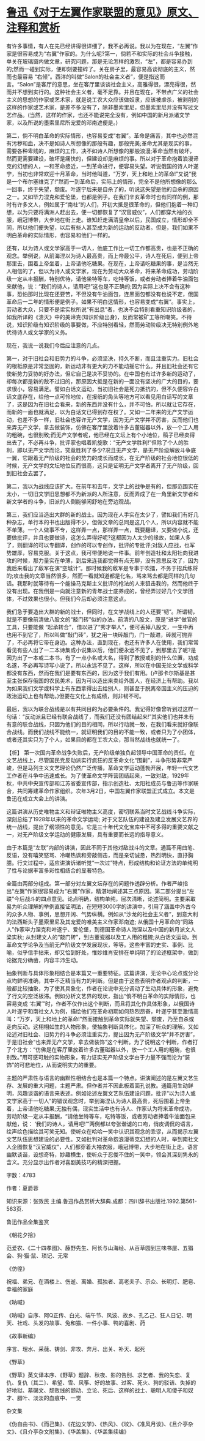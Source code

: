 # [鲁迅《对于左翼作家联盟的意见》原文、注释和赏析](https://www.vrrw.net/wx/9627.html)

有许多事情，有人在先已经讲得很详细了，我不必再说。我以为在现在，“左翼”作家是很容易成为“右翼”作家的。为什么呢?第一，倘若不和实际的社会斗争接触，单关在玻璃窗内做文章，研究问题，那是无论怎样的激烈，“左”，都是容易办到的;然而一碰到实际，便即刻要撞碎了。关在房子里，最容易高谈彻底的主义，然而也最容易 “右倾”。西洋的叫做“Salon的社会主义者”，便是指这而言。“Salon”是客厅的意思，坐在客厅里谈谈社会主义，高雅得很，漂亮得很，然而并不想到实行的。这种社会主义者，毫不足靠。并且在现在，不带点广义的社会主义的思想的作家或艺术家，就是说工农大众应该做奴隶，应该被虐杀，被剥削的这样的作家或艺术家，是差不多没有了，除非墨索里尼，但墨索里尼并没有写过文艺作品。(当然，这样的作家，也还不能说完全没有，例如中国的新月派诸文学家，以及所说的墨索里尼所宠爱的邓南遮便是。)

第二，倘不明白革命的实际情形，也容易变成“右翼”。革命是痛苦，其中也必然混有污秽和血，决不是如诗人所想像的那般有趣，那般完美;革命尤其是现实的事，需要各种卑贱的，麻烦的工作，决不如诗人所想像的那般浪漫;革命当然有破坏，然而更需要建设，破坏是痛快的，但建设却是麻烦的事。所以对于革命抱着浪漫谛克的幻想的人，一和革命接近，一到革命进行，便容易失望。听说俄国的诗人叶遂宁，当初也非常欢迎十月革命，当时他叫道，“万岁，天上和地上的革命!”又说“我是一个布尔塞维克了!”然而一到革命后，实际上的情形，完全不是他所想像的那么一回事，终于失望，颓废。叶遂宁后来是自杀了的，听说这失望是他的自杀的原因之一。又如毕力涅克和爱伦堡，也都是例子。在我们辛亥革命时也有同样的例，那时有许多文人，例如属于“南社”的人们，开初大抵是很革命的，但他们抱着一种幻想，以为只要将满洲人赶出去，便一切都恢复了“汉官威仪”，人们都穿大袖的衣服，峨冠博带，大步地在街上走。谁知赶走满清皇帝以后，民国成立，情形却全不同，所以他们便失望，以后有些人甚至成为新的运动的反动者。但是，我们如果不明白革命的实际情形，也容易和他们一样的。

还有，以为诗人或文学家高于一切人，他底工作比一切工作都高贵，也是不正确的观念。举例说，从前海涅以为诗人最高贵，而上帝最公平，诗人在死后，便到上帝那里去，围着上帝坐着，上帝请他吃糖果。在现在，上帝请吃糖果的事，是当然无人相信的了，但以为诗人或文学家，现在为劳动大众革命，将来革命成功，劳动阶级一定从丰报酬，特别优待，请他坐特等车，吃特等饭，或者劳动者捧着牛油面包来献他，说：“我们的诗人，请用吧!”这也是不正确的;因为实际上决不会有这种事，恐怕那时比现在还要苦，不但没有牛油面包，连黑面包都没有也说不定，俄国革命后一二年的情形便是例子。如果不明白这情形，也容易变成“右翼”。事实上，劳动者大众，只要不是梁实秋所说“有出息”者，也决不会特别看重知识阶级者的，如我所译的《溃灭》中的美谛克(知识阶级出身)，反而常被矿工等所嘲笑。不待说，知识阶级有知识阶级的事要做，不应特别看轻，然而劳动阶级决无特别例外地优待诗人或文学家的义务。

现在，我说一说我们今后应注意的几点。

第一，对于旧社会和旧势力的斗争，必须坚决，持久不断，而且注重实力。旧社会的根柢原是非常坚固的，新运动非有更大的力不能动摇它什么。并且旧社会还有它使新势力妥协的好办法，但它自己是决不妥协的。在中国也有过许多新的运动了，却每次都是新的敌不过旧的，那原因大抵是在新的一面没有坚决的广大的目的，要求很小，容易满足。譬如白话文运动，当初旧社会是死力抵抗的，但不久便容许白话文底存在，给他一点可怜地位，在报纸的角头等地方可以看见用白话写的文章了，这是因为在旧社会看来，新的东西并没有什么，并不可怕，所以就让它存在，而新的一面也就满足，以为白话文已得到存在权了。又如一二年来的无产文学运动，也差不多一样，旧社会也容许无产文学，因为无产文学并不厉害，反而他们也来弄无产文学，拿去做装饰，仿佛在客厅里放着许多古董磁器以外，放一个工人用的粗碗，也很别致;而无产文学者呢，他已经在文坛上有个小地位，稿子已经卖得出去了，不必再斗争，批评家也唱着凯旋歌：“无产文学胜利!”但除了个人的胜利，即以无产文学而论，究竟胜利了多少?况且无产文学，是无产阶级解放斗争底一翼，它跟着无产阶级的社会的势力的成长而成长，在无产阶级的社会地位很低的时候，无产文学的文坛地位反而很高，这只是证明无产文学者离开了无产阶级，回到旧社会去罢了。

第二，我以为战线应该扩大。在前年和去年，文学上的战争是有的，但那范围实在太小，一切旧文学旧思想都不为新派的人所注意，反而弄成了在一角里新文学者和新文学者的斗争，旧派的人倒能够闲舒地在旁边观战。

第三，我们应当造出大群的新的战士。因为现在人手实在太少了，譬如我们有好几种杂志，单行本的书也出版得不少，但做文章的总同是这几个人，所以内容就不能不单薄。一个人做事不专，这样弄一点，那样弄一点，既要翻译，又要做小说，还要做批评，并且也要做诗，这怎么弄得好呢?这都因为人太少的缘故，如果人多了，则翻译的可以专翻译，创作的可以专创作，批评的专批评;对敌人应战，也军势雄厚，容易克服。关于这点，我可带便地说一件事。前年创造社和太阳社向我进攻的时候，那力量实在单薄，到后来连我都觉得有点无聊，没有意思反攻了，因为我后来看出了敌军在演“空城计”。那时候我的敌军是专事于吹擂，不务于招兵练将的;攻击我的文章当然很多，然而一看就知道都是化名，骂来骂去都是同样的几句话。我那时就等待有一个能操马克斯主义批评的枪法的人来狙击我的，然而他终于没有出现。在我倒是一向就注意新的青年战士底养成的，曾经弄过好几个文学团体，不过效果也很小。但我们今后却必须注意这点。

我们急于要造出大群的新的战士，但同时，在文学战线上的人还要“韧”。所谓韧，就是不要像前清做八股文的“敲门砖”似的办法。前清的八股文，原是“进学”做官的工具，只要能做 “起承转合”，借以进了“秀才举人”，便可丢掉八股文，一生中再也用不到它了，所以叫做“敲门砖”，犹之用一块砖敲门，门一敲进，砖就可抛弃了，不必再将它带在身边。这种办法，直到现在，也还有许多人在使用，我们常常看见有些人出了一二本诗集或小说集以后，他们便永远不见了，到那里去了呢?是因为出了一本或二本书，有了一点小名或大名，得到了教授或别的什么位置，功成名遂，不必再写诗写小说了，所以永远不见了。这样，所以在中国无论文学或科学都没有东西，然而在我们是要有东西的，因为这于我们有用。(卢那卡尔斯基是甚至主张保存俄国的农民美术，因为可以造出来卖给外国人，在经济上有帮助。我以为如果我们文学或科学上有东西拿得出去给别人，则甚至于脱离帝国主义的压迫的政治运动上也有帮助。)但要在文化上有成绩，则非韧不可。

最后，我以为联合战线是以有共同目的为必要条件的。我记得好像曾听到过这样一句话：“反动派且已经有联合战线了，而我们还没有团结起来!”其实他们也并未有有意的联合战线，只因为他们的目的相同，所以行动就一致，在我们看来就好像联合战线。而我们战线不能统一，就证明我们的目的不能一致，或者只为了小团体，或者还其实只为了个人，如果目的都在工农大众，那当然战线也就统一了。



【析】 第一次国内革命战争失败后，无产阶级单独负起领导中国革命的责任。在文艺战线上，尽管国民党反动派实行疯狂的反革命文化“围剿”，斗争形势非常严峻，但是马列主义文艺理论仍然广泛传播，革命文学运动蓬勃开展，年轻一代文艺工作者在斗争中迅速成长。为了使革命文学阵营团结起来，一致对敌，1929年秋，中共中央宣传部和江苏省委宣传部，指示创造社、太阳社成员与鲁迅等作家联合，共同筹建革命作家组织。次年3月2日，中国左翼作家联盟正式成立。本文是鲁迅在成立大会上的讲演。

这篇讲演从历史唯物主义和辩证唯物主义高度，密切联系当时文艺战线斗争实际，深刻总结了1928年以来的革命文学运动; 对于文艺队伍的建设及建立发展文艺界的统一战线，提出了纲领性的意见。它是三十年代文化宝库中不可多得的重要文献之一，对无产阶级文学运动的健康发展，具有重要而长远的指导意义。

由于本篇是“左联”内部的讲演，因此不同于其他对敌战斗的文章。通篇不用曲笔、反语，没有嘻笑怒骂、冷嘲热讽和旁敲侧击，而是亲切诚恳，热烈明快，直抒胸臆。行文过程中，适应讲演诉诸听觉“一次过”特点，形成结构和论证方法的单纯明了性与论据丰富多彩性相结合的显著特色。

全篇由两部分组成。第一部分对左翼文坛存在的问题作透辟分析。作者严峻指出“左翼”作家很容易成为“右翼”作家，精湛地阐述其三点原因。第二部分提出“左联”今后战斗的四点意见。论点明确，结构单纯，层次清晰，论述简明。主要采取易为听众理解的举例直接证明法，在短短3000字的讲演中，引用了涵盖中外古今的众多人物、事例，思想开阔、气势纵横。例如从“沙龙的社会主义者”，到意大利的法西斯头子墨索里尼及其宠爱的唯美主义作家邓南遮; 从俄国十月革命的“同路人”作家毕力涅克和叶遂宁、爱伦堡，到德国革命诗人海涅以及中国的新月派文人梁实秋; 从封建文人的“敲门砖”，到古董瓷器以及工人用的粗碗;从白话文运动，到革命文学论争及当前无产阶级文学发展现状，等等。这些丰富的史实、事例、比喻，似乎信手拈来，却又恰到好处，惟妙维肖安排在单纯明了的论述框架中，做到论据充分确凿，内容丰沛生动。

抽象判断与具体形象相结合是本篇又一重要特征。这篇讲演，无论中心论点或分论点均鲜明准确，其中不乏精当有力的判断。但是由于这些表明作者观点的判断，一般都比较抽象，为了使其具象化，作者在论说中充分调动了生动具体的形象，避免了行文的空泛板滞。例如分析文艺界的现状，指出“倘不明白革命的实际情形，也容易变成 ‘右翼’”时，作者不仅作出这个判断，而且将其化作具体形象，以俄国诗人叶遂宁和南社文人为例，描绘他们在革命初期如何热烈昂奋，叶遂宁甚至激情高叫：“万岁，天上和地上的革命!”然而接触到革命实际就失望、颓废，乃至自杀或走向反动。这栩栩如生的人物形象，使抽象判断具体化，加深了听众的理解。又如论述对旧社会、旧势力的斗争必须注重实力，提出因为无产阶级文学“并不厉害”，于是旧社会“也来弄无产文学，拿去做装饰”这个判断。为了说明这个判断，作者打了个北方：“仿佛是在客厅里放着许多古董磁器以外，放一个工人用的粗碗，也很别致。”用可感可触的实物形象，有力证实无产阶级文学由于力量不强而沦为“装饰”的可悲地位，从而说明实力的重要。

主题的严肃性与语言的幽默性相结合也是本篇一个特点。讲演阐述的是左翼文艺生存、发展的重大问题，主题严肃。但作者并不因此板着面孔说教。通篇用生动鲜明，风趣谈谐的语言来表述。例如论述左翼文艺队伍建设问题，批评“以为诗人或文学家高于一切人”的错误观念时，举到海涅认为诗人最高贵，死后围着上帝坐着，上帝请他吃糖果;无独有偶，现实生活中也有诗人、作家认为将来革命成功，劳动阶级一定从丰报酬，“请他坐特等车，吃特等饭，或者劳动者捧着牛油面包来献他，说： ‘我们的诗人，请用吧!’”两例都以夸张谐谑的口吻，俏皮调侃的语言，绘声绘色描绘其可笑无知。使听众在哈哈一笑中认识其观念的乖谬，从而揭示左翼文艺队伍思想建设的必要性。又如批判对革命抱浪漫蒂克幻想的人时，举到南社文人企图恢复“汉官威仪”，人们都穿着大袖衣服，峨冠博带，大步地在街上走。语言幽默谈谐，设想奇特，妙趣横生，使听众于忍俊不住的一笑中，领会其深刻隽永的含义。充分显示出作者对喜剧美技巧的精深把握。

字数：4783

作者：夏爵蓉

知识来源：张效民 主编.鲁迅作品赏析大辞典.成都：四川辞书出版社.1992.第561-563页.

鲁迅作品全集鉴赏

《朝花夕拾》

范爱农、《二十四孝图》、藤野先生、阿长与山海经、从百草园到三味书屋、五猖会、狗·猫·鼠、琐记、无常

《仿徨》

祝福、弟兄、在酒楼上、伤逝、离婚、孤独者、高老夫子、示众、长明灯、肥皂、幸福的家庭

《呐喊》

《呐喊》自序、阿Q正传、白光、端午节、风波、故乡、孔乙己、狂人日记、明天、社戏、头发的故事、兔和猫、一件小事、鸭的喜剧、药

《故事新编》

序言、理水、采薇、铸剑、非攻、奔月、出关、补天、起死

《野草》

《野草》英文译本序、《野草》题辞、秋夜、影的告别、求乞者、我的失恋、复仇、复仇〔其二〕、希望、雪、风筝、好的故事、过客、死火、狗的驳诘、失掉的好地狱、墓碣文、颓败线的颤动、立论、死后、这样的战士、聪明人和傻子和奴才、腊叶、淡淡的血痕中、一觉

杂文集

《伪自由书》、《而己集》、《花边文学》、《热风》、《坟》、《准风月谈》、《且介亭杂文》、《且介亭杂文附集》、《华盖集》、《华盖集续编》

